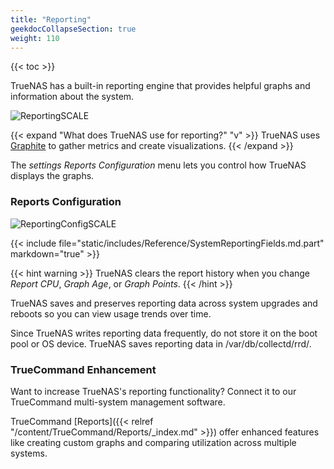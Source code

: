 ```yaml
---
title: "Reporting"
geekdocCollapseSection: true
weight: 110
---
```


{{< toc >}}

TrueNAS has a built-in reporting engine that provides helpful graphs and information about the system.

![ReportingSCALE](/images/SCALE/ReportingSCALE.png "Reporting")

{{< expand "What does TrueNAS use for reporting?" "v" >}}
TrueNAS uses [Graphite](https://graphiteapp.org/ "Graphite Homepage") to gather metrics and create visualizations.
{{< /expand >}}

The <i class="material-icons" aria-hidden="true" title="Settings">settings</i> *Reports Configuration* menu lets you control how TrueNAS displays the graphs.

### Reports Configuration

![ReportingConfigSCALE](/images/SCALE/ReportingConfigSCALE.png "Reporting")

{{< include file="static/includes/Reference/SystemReportingFields.md.part" markdown="true" >}}

{{< hint warning >}}
TrueNAS clears the report history when you change *Report CPU*, *Graph Age*, or *Graph Points*.
{{< /hint >}}

TrueNAS saves and preserves reporting data across system upgrades and reboots so you can view usage trends over time.

Since TrueNAS writes reporting data frequently, do not store it on the boot pool or OS device.
TrueNAS saves reporting data in <file>/var/db/collectd/rrd/</file>.

### TrueCommand Enhancement

Want to increase TrueNAS's reporting functionality? Connect it to our TrueCommand multi-system management software.

TrueCommand [Reports]({{< relref "/content/TrueCommand/Reports/_index.md" >}}) offer enhanced features like creating custom graphs and comparing utilization across multiple systems.
